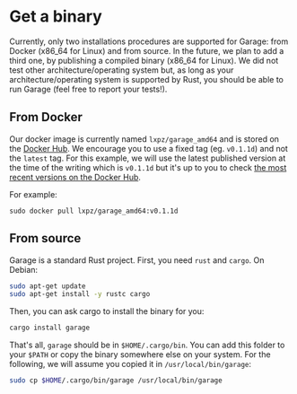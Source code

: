 # Get a binary

Currently, only two installations procedures are supported for Garage: from Docker (x86\_64 for Linux) and from source.
In the future, we plan to add a third one, by publishing a compiled binary (x86\_64 for Linux).
We did not test other architecture/operating system but, as long as your architecture/operating system is supported by Rust, you should be able to run Garage (feel free to report your tests!).

## From Docker

Our docker image is currently named `lxpz/garage_amd64` and is stored on the [Docker Hub](https://hub.docker.com/r/lxpz/garage_amd64/tags?page=1&ordering=last_updated).
We encourage you to use a fixed tag (eg. `v0.1.1d`) and not the `latest` tag.
For this example, we will use the latest published version at the time of the writing which is `v0.1.1d` but it's up to you
to check [the most recent versions on the Docker Hub](https://hub.docker.com/r/lxpz/garage_amd64/tags?page=1&ordering=last_updated).

For example:

```
sudo docker pull lxpz/garage_amd64:v0.1.1d
```

## From source

Garage is a standard Rust project.
First, you need `rust` and `cargo`.
On Debian:

```bash
sudo apt-get update
sudo apt-get install -y rustc cargo
```

Then, you can ask cargo to install the binary for you:

```bash
cargo install garage
```

That's all, `garage` should be in `$HOME/.cargo/bin`.
You can add this folder to your `$PATH` or copy the binary somewhere else on your system.
For the following, we will assume you copied it in `/usr/local/bin/garage`:

```bash
sudo cp $HOME/.cargo/bin/garage /usr/local/bin/garage
```

